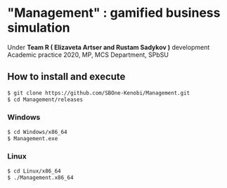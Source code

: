 # "Management" : gamified business simulation
Under **Team R ( Elizaveta Artser and Rustam Sadykov )** development \
Academic practice 2020, MP, MCS Department, SPbSU

## How to install and execute
```bash
$ git clone https://github.com/SBOne-Kenobi/Management.git
$ cd Management/releases
```
### Windows
```bash
$ cd Windows/x86_64
$ Management.exe
```
### Linux
```bash
$ cd Linux/x86_64
$ ./Management.x86_64
```
